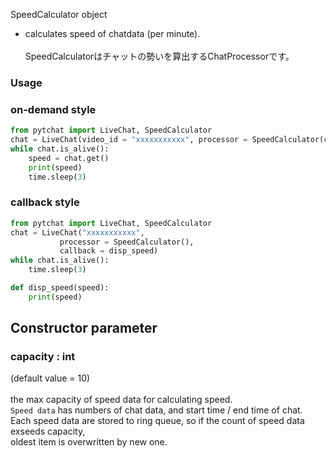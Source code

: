 SpeedCalculator object
+ calculates speed of chatdata (per minute).<br><br>
SpeedCalculatorはチャットの勢いを算出するChatProcessorです。<br>
### Usage
### on-demand style
```python
from pytchat import LiveChat, SpeedCalculator
chat = LiveChat(video_id = "xxxxxxxxxxx", processor = SpeedCalculator(capacity = 20)) 
while chat.is_alive():
    speed = chat.get()
    print(speed)
    time.sleep(3)
```
### callback style
```python
from pytchat import LiveChat, SpeedCalculator
chat = LiveChat("xxxxxxxxxxx", 
           processor = SpeedCalculator(), 
           callback = disp_speed) 
while chat.is_alive():
    time.sleep(3)

def disp_speed(speed):
    print(speed)
```



## Constructor parameter 
### capacity : int
(default value = 10) <br>
 <br>
the max capacity of speed data for calculating speed. <br>
`Speed data` has numbers of chat data, and start time / end time of chat. <br>
Each speed data are stored to ring queue, so if the count of speed data  exseeds capacity, <br>
oldest item is overwritten by new one.


